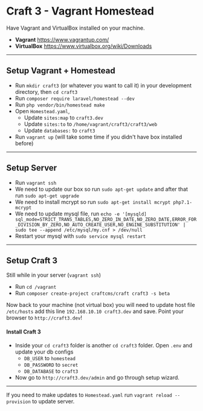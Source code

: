 # Craft 3 - Vagrant Homestead


Have Vagrant and VirtualBox installed on your machine.

* **Vagrant** https://www.vagrantup.com/
* **VirtualBox** https://www.virtualbox.org/wiki/Downloads

***

## Setup Vagrant + Homestead

* Run `mkdir craft3` (or whatever you want to call it) in your development directory, then `cd craft3`
* Run `composer require laravel/homestead --dev`
* Run `php vendor/bin/homestead make`
* Open `Homestead.yaml`, 
    * Update `sites:map` to `craft3.dev` 
    * Update `sites:to` to `/home/vagrant/craft3/craft3/web`
    * Update `databases:` to `craft3`
* Run `vagrant up` (will take some time if you didn't have box installed before)

***

## Setup Server

* Run `vagrant ssh`
* We need to update our box so run `sudo apt-get update` and after that run `sudo apt-get upgrade`
* We need to install mcrypt so run `sudo apt-get install mcrypt php7.1-mcrypt`
* We need to update mysql file, run `echo -e '[mysqld]
sql_mode=STRICT_TRANS_TABLES,NO_ZERO_IN_DATE,NO_ZERO_DATE,ERROR_FOR_DIVISION_BY_ZERO,NO_AUTO_CREATE_USER,NO_ENGINE_SUBSTITUTION' | sudo tee --append /etc/mysql/my.cnf > /dev/null`
* Restart your mysql with `sudo service mysql restart`

***

## Setup Craft 3

Still while in your server (`vagrant ssh`)

* Run `cd /vagrant`
* Run `composer create-project craftcms/craft craft3 -s beta`

Now back to your machine (not virtual box) you will need to update host file `/etc/hosts` add this line `192.168.10.10 craft3.dev` and save. Point your browser to `http://craft3.dev`!


#### Install Craft 3

* Inside your `cd craft3` folder is another `cd craft3` folder. Open `.env` and update your db configs
    * `DB_USER` to `homestead`
    * `DB_PASSWORD` to `secret`
    * `DB_DATABASE` to `craft3`
* Now go to `http://craft3.dev/admin` and go through setup wizard.

***

If you need to make updates to `Homestead.yaml` run `vagrant reload --provision` to update server.
